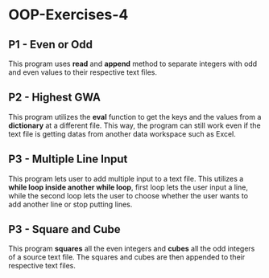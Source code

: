 # OOP-Exercises-4
## P1 - Even or Odd
This program uses **read** and **append** method to separate integers with odd and even values to their respective text files.

## P2 - Highest GWA
This program utilizes the **eval** function to get the keys and the values from a **dictionary** at a different file. This way, the program can still work even if the text file is getting datas from another data workspace such as Excel.

## P3 - Multiple Line Input
This program lets user to add multiple input to a text file. This utilizes a **while loop inside another while loop**, first loop lets the user input a line, while the second loop lets the user to choose whether the user wants to add another line or stop putting lines.

## P3 - Square and Cube
This program **squares** all the even integers and **cubes** all the odd integers of a source text file. The squares and cubes are then appended to their respective text files.
